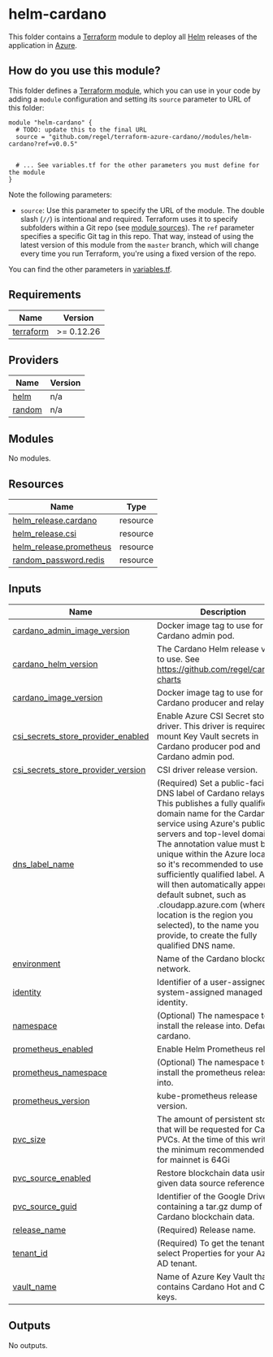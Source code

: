 # helm-cardano

This folder contains a [Terraform](https://www.terraform.io/) module to deploy all
[Helm](https://github.com/regel/cardano-charts) releases of the application in [Azure](https://portal.azure.com/).


## How do you use this module?

This folder defines a [Terraform module](https://www.terraform.io/docs/modules/usage.html), which you can use in your
code by adding a `module` configuration and setting its `source` parameter to URL of this folder:

```hcl
module "helm-cardano" {
  # TODO: update this to the final URL
  source = "github.com/regel/terraform-azure-cardano//modules/helm-cardano?ref=v0.0.5"


  # ... See variables.tf for the other parameters you must define for the module
}
```

Note the following parameters:

* `source`: Use this parameter to specify the URL of the module. The double slash (`//`) is intentional
  and required. Terraform uses it to specify subfolders within a Git repo (see [module
  sources](https://www.terraform.io/docs/modules/sources.html)). The `ref` parameter specifies a specific Git tag in
  this repo. That way, instead of using the latest version of this module from the `master` branch, which
  will change every time you run Terraform, you're using a fixed version of the repo.


You can find the other parameters in [variables.tf](variables.tf).

## Requirements

| Name | Version |
|------|---------|
| <a name="requirement_terraform"></a> [terraform](#requirement\_terraform) | >= 0.12.26 |

## Providers

| Name | Version |
|------|---------|
| <a name="provider_helm"></a> [helm](#provider\_helm) | n/a |
| <a name="provider_random"></a> [random](#provider\_random) | n/a |

## Modules

No modules.

## Resources

| Name | Type |
|------|------|
| [helm_release.cardano](https://registry.terraform.io/providers/hashicorp/helm/latest/docs/resources/release) | resource |
| [helm_release.csi](https://registry.terraform.io/providers/hashicorp/helm/latest/docs/resources/release) | resource |
| [helm_release.prometheus](https://registry.terraform.io/providers/hashicorp/helm/latest/docs/resources/release) | resource |
| [random_password.redis](https://registry.terraform.io/providers/hashicorp/random/latest/docs/resources/password) | resource |

## Inputs

| Name | Description | Type | Default | Required |
|------|-------------|------|---------|:--------:|
| <a name="input_cardano_admin_image_version"></a> [cardano\_admin\_image\_version](#input\_cardano\_admin\_image\_version) | Docker image tag to use for Cardano admin pod. | `string` | `"1.30.1"` | no |
| <a name="input_cardano_helm_version"></a> [cardano\_helm\_version](#input\_cardano\_helm\_version) | The Cardano Helm release version to use. See https://github.com/regel/cardano-charts | `string` | `"0.1.3"` | no |
| <a name="input_cardano_image_version"></a> [cardano\_image\_version](#input\_cardano\_image\_version) | Docker image tag to use for Cardano producer and relay pods. | `string` | `"1.30.1"` | no |
| <a name="input_csi_secrets_store_provider_enabled"></a> [csi\_secrets\_store\_provider\_enabled](#input\_csi\_secrets\_store\_provider\_enabled) | Enable Azure CSI Secret store driver. This driver is required to mount Key Vault secrets in Cardano producer pod and Cardano admin pod. | `bool` | `true` | no |
| <a name="input_csi_secrets_store_provider_version"></a> [csi\_secrets\_store\_provider\_version](#input\_csi\_secrets\_store\_provider\_version) | CSI driver release version. | `string` | `"1.0.0"` | no |
| <a name="input_dns_label_name"></a> [dns\_label\_name](#input\_dns\_label\_name) | (Required) Set a public-facing DNS label of Cardano relays. This This publishes a fully qualified domain name for the Cardano service using Azure's public DNS servers and top-level domain. The annotation value must be unique within the Azure location, so it's recommended to use a sufficiently qualified label. Azure will then automatically append a default subnet, such as <location>.cloudapp.azure.com (where location is the region you selected), to the name you provide, to create the fully qualified DNS name. | `string` | n/a | yes |
| <a name="input_environment"></a> [environment](#input\_environment) | Name of the Cardano blockchain network. | `string` | `"testnet"` | no |
| <a name="input_identity"></a> [identity](#input\_identity) | Identifier of a user-assigned or system-assigned managed identity. | `string` | `null` | no |
| <a name="input_namespace"></a> [namespace](#input\_namespace) | (Optional) The namespace to install the release into. Defaults to cardano. | `string` | `"cardano"` | no |
| <a name="input_prometheus_enabled"></a> [prometheus\_enabled](#input\_prometheus\_enabled) | Enable Helm Prometheus release. | `bool` | `true` | no |
| <a name="input_prometheus_namespace"></a> [prometheus\_namespace](#input\_prometheus\_namespace) | (Optional) The namespace to install the prometheus release into. | `string` | `"prometheus"` | no |
| <a name="input_prometheus_version"></a> [prometheus\_version](#input\_prometheus\_version) | kube-prometheus release version. | `string` | `"6.6.0"` | no |
| <a name="input_pvc_size"></a> [pvc\_size](#input\_pvc\_size) | The amount of persistent storage that will be requested for Cardano PVCs. At the time of this writing, the minimum recommended size for mainnet is 64Gi | `string` | `"32Gi"` | no |
| <a name="input_pvc_source_enabled"></a> [pvc\_source\_enabled](#input\_pvc\_source\_enabled) | Restore blockchain data using the given data source reference. | `bool` | `false` | no |
| <a name="input_pvc_source_guid"></a> [pvc\_source\_guid](#input\_pvc\_source\_guid) | Identifier of the Google Drive file containing a tar.gz dump of Cardano blockchain data. | `string` | `""` | no |
| <a name="input_release_name"></a> [release\_name](#input\_release\_name) | (Required) Release name. | `string` | n/a | yes |
| <a name="input_tenant_id"></a> [tenant\_id](#input\_tenant\_id) | (Required) To get the tenant ID, select Properties for your Azure AD tenant. | `string` | n/a | yes |
| <a name="input_vault_name"></a> [vault\_name](#input\_vault\_name) | Name of Azure Key Vault that contains Cardano Hot and Cold keys. | `string` | `""` | no |

## Outputs

No outputs.
